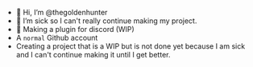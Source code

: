- 👋 Hi, I’m @thegoldenhunter
- 🤒 I’m sick so I can't really continue making my project.
- 🌱 Making a plugin for discord (WIP)
- A ``normal`` Github account
- Creating a project that is a WIP but is not done yet because I am sick and I can't continue making it until I get better.

<!---
thegoldenhunter/thegoldenhunter is a ✨ special ✨ repository because its `README.md` (this file) appears on your GitHub profile.
You can click the Preview link to take a look at your changes.
--->
